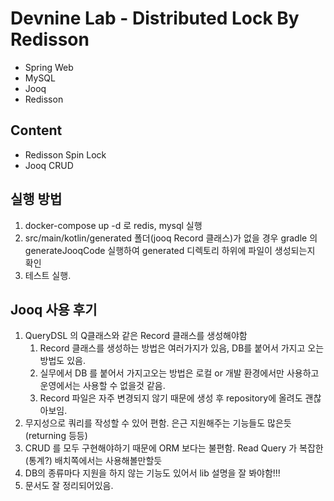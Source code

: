 # Devnine Lab - Distributed Lock By Redisson
- Spring Web
- MySQL
- Jooq
- Redisson

## Content
- Redisson Spin Lock 
- Jooq CRUD

## 실행 방법
1. docker-compose up -d 로 redis, mysql 실행
2. src/main/kotlin/generated 폴더(jooq Record 클래스)가 없을 경우 gradle 의 generateJooqCode 실행하여 generated 디렉토리 하위에 파일이 생성되는지 확인
3. 테스트 실행.

## Jooq 사용 후기
1. QueryDSL 의 Q클래스와 같은 Record 클래스를 생성해야함
   1. Record 클래스를 생성하는 방법은 여러가지가 있음, DB를 붙어서 가지고 오는 방법도 있음.
   2. 실무에서 DB 를 붙어서 가지고오는 방법은 로컬 or 개발 환경에서만 사용하고 운영에서는 사용할 수 없을것 같음.
   3. Record 파일은 자주 변경되지 않기 때문에 생성 후 repository에 올려도 괜찮아보임.  
2. 무지성으로 쿼리를 작성할 수 있어 편함. 은근 지원해주는 기능들도 많은듯(returning 등등)
3. CRUD 를 모두 구현해야하기 때문에 ORM 보다는 불편함. Read Query 가 복잡한(통계?) 배치쪽에서는 사용해볼만할듯
4. DB의 종류마다 지원을 하지 않는 기능도 있어서 lib 설명을 잘 봐야함!!!
5. 문서도 잘 정리되어있음.
